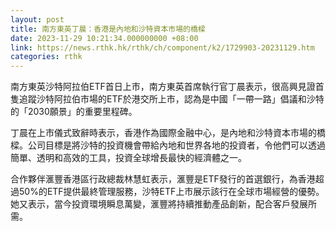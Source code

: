 ```yaml
---
layout: post
title: 南方東英丁晨：香港是內地和沙特資本市場的橋樑
date: 2023-11-29 10:21:34.000000000 +08:00
link: https://news.rthk.hk/rthk/ch/component/k2/1729903-20231129.htm
categories: rthk
---
```


南方東英沙特阿拉伯ETF首日上市，南方東英首席執行官丁晨表示，很高興見證首隻追蹤沙特阿拉伯市場的ETF於港交所上市，認為是中國「一帶一路」倡議和沙特的「2030願景」的重要里程碑。

丁晨在上市儀式致辭時表示，香港作為國際金融中心，是內地和沙特資本市場的橋樑。公司目標是將沙特的投資機會帶給內地和世界各地的投資者，令他們可以透過簡單、透明和高效的工具，投資全球增長最快的經濟體之一。

合作夥伴滙豐香港區行政總裁林慧虹表示，滙豐是ETF發行的首選銀行，為香港超過50%的ETF提供最終管理服務，沙特ETF上市展示該行在全球市場經營的優勢。她又表示，當今投資環境瞬息萬變，滙豐將持續推動產品創新，配合客戶發展所需。
